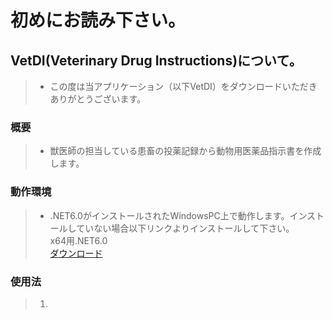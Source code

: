 # 初めにお読み下さい。

## VetDI(Veterinary Drug Instructions)について。

>* この度は当アプリケーション（以下VetDI）をダウンロードいただきありがとうございます。

### 概要

>* 獣医師の担当している患畜の投薬記録から動物用医薬品指示書を作成します。

### 動作環境

>* .NET6.0がインストールされたWindowsPC上で動作します。インストールしていない場合以下リンクよりインストールして下さい。  
>x64用.NET6.0  
>[ダウンロード](https://dotnet.microsoft.com/download/dotnet/thank-you/runtime-desktop-5.0.7-windows-x64-installer
)

### 使用法

>1.